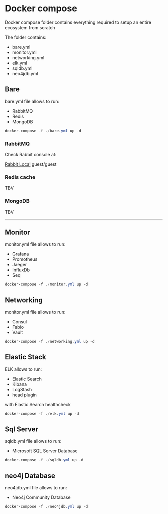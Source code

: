 # Docker compose

Docker compose folder contains everything required to setup an entire ecosystem from scratch

The folder contains:
 - bare.yml
 - monitor.yml
 - networking.yml
 - elk.yml
 - sqldb.yml
 - neo4jdb.yml

 ## Bare

 bare.yml file allows to run:
 - RabbitMQ
 - Redis
 - MongoDB

``` Powershell
docker-compose -f ./bare.yml up -d
```

### RabbitMQ

Check Rabbit console at:

[Rabbit Local](http://localhost:15672) guest/guest

### Redis cache

TBV

### MongoDB

TBV


---

 ## Monitor

 monitor.yml file allows to run:
 - Grafana
 - Promotheus
 - Jaeger
 - InfluxDb
 - Seq

``` Powershell
docker-compose -f ./monitor.yml up -d
```


 ## Networking

 monitor.yml file allows to run:
 - Consul
 - Fabio
 - Vault

``` Powershell
docker-compose -f ./networking.yml up -d
```

 ## Elastic Stack

 ELK allows to run:
 - Elastic Search
 - Kibana
 - LogStash
 - head plugin

 with Elastic Search healthcheck

``` Powershell
docker-compose -f ./elk.yml up -d
```


 ## Sql Server

 sqldb.yml file allows to run:
 - Microsoft SQL Server Database

``` Powershell
docker-compose -f ./sqldb.yml up -d
```

 ## neo4j Database

 neo4jdb.yml file allows to run:
 - Neo4j Community Database

``` Powershell
docker-compose -f ./neo4jdb.yml up -d
```
